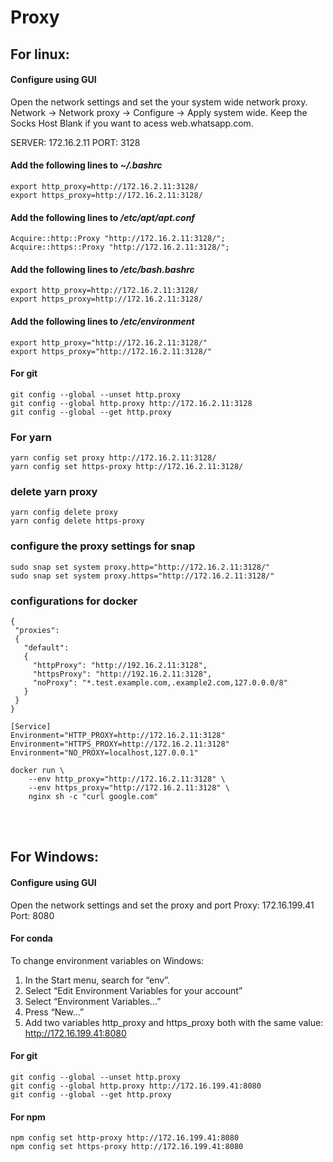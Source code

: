 # Proxy

## For linux:
#### Configure using GUI

Open the network settings and set the your system wide network proxy.
Network -> Network proxy -> Configure -> Apply system wide.
Keep the Socks Host Blank if you want to acess web.whatsapp.com.

SERVER: 172.16.2.11
PORT: 3128

#### Add the following lines to _~/.bashrc_

```
export http_proxy=http://172.16.2.11:3128/ 
export https_proxy=http://172.16.2.11:3128/
```

#### Add the following lines to _/etc/apt/apt.conf_

```
Acquire::http::Proxy "http://172.16.2.11:3128/"; 
Acquire::https::Proxy "http://172.16.2.11:3128/"; 
```

#### Add the following lines to _/etc/bash.bashrc_

```
export http_proxy=http://172.16.2.11:3128/
export https_proxy=http://172.16.2.11:3128/
```

#### Add the following lines to _/etc/environment_

```
export http_proxy="http://172.16.2.11:3128/"
export https_proxy="http://172.16.2.11:3128/"
```

#### For git
```
git config --global --unset http.proxy
git config --global http.proxy http://172.16.2.11:3128
git config --global --get http.proxy
```

### For yarn
```
yarn config set proxy http://172.16.2.11:3128/
yarn config set https-proxy http://172.16.2.11:3128/
```

### delete yarn proxy
```
yarn config delete proxy
yarn config delete https-proxy
```

### configure the proxy settings for snap
```
sudo snap set system proxy.http="http://172.16.2.11:3128/"
sudo snap set system proxy.https="http://172.16.2.11:3128/"
```

### configurations for docker
```
{
 "proxies":
 {
   "default":
   {
     "httpProxy": "http://192.16.2.11:3128",
     "httpsProxy": "http://192.16.2.11:3128",
     "noProxy": "*.test.example.com,.example2.com,127.0.0.0/8"
   }
 }
}

```

```
[Service]
Environment="HTTP_PROXY=http://172.16.2.11:3128"
Environment="HTTPS_PROXY=http://172.16.2.11:3128"
Environment="NO_PROXY=localhost,127.0.0.1"
```

```
docker run \
    --env http_proxy="http://172.16.2.11:3128" \
    --env https_proxy="http://172.16.2.11:3128" \
    nginx sh -c "curl google.com"
```


<br><br>
## For Windows:
#### Configure using GUI
Open the network settings and set the proxy and port
Proxy: 172.16.199.41
Port: 8080

#### For conda
To change environment variables on Windows:
1. In the Start menu, search for “env”.
2. Select “Edit Environment Variables for your account”
3. Select “Environment Variables…”
4. Press “New…”
5. Add two variables http_proxy and https_proxy both with the same value: http://172.16.199.41:8080

#### For git
```
git config --global --unset http.proxy
git config --global http.proxy http://172.16.199.41:8080
git config --global --get http.proxy
```

#### For npm
```
npm config set http-proxy http://172.16.199.41:8080
npm config set https-proxy http://172.16.199.41:8080
```
